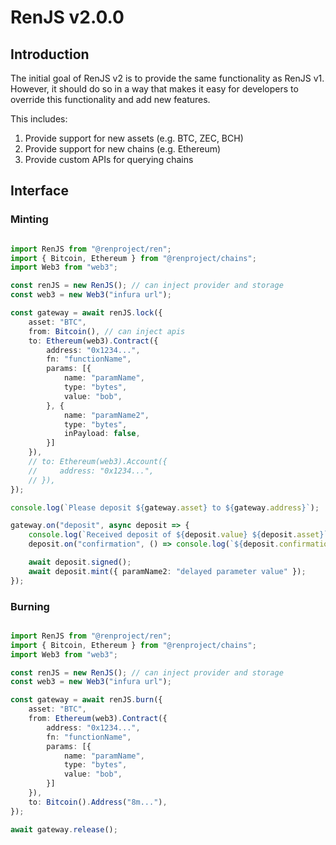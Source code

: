 # RenJS v2.0.0

## Introduction

The initial goal of RenJS v2 is to provide the same functionality as RenJS v1. However, it should do so in a way that makes it easy for developers to override this functionality and add new features.

This includes:

1) Provide support for new assets (e.g. BTC, ZEC, BCH)
2) Provide support for new chains (e.g. Ethereum)
3) Provide custom APIs for querying chains

## Interface

### Minting

```ts

import RenJS from "@renproject/ren";
import { Bitcoin, Ethereum } from "@renproject/chains";
import Web3 from "web3";

const renJS = new RenJS(); // can inject provider and storage
const web3 = new Web3("infura url");

const gateway = await renJS.lock({
    asset: "BTC",
    from: Bitcoin(), // can inject apis
    to: Ethereum(web3).Contract({
        address: "0x1234...",
        fn: "functionName",
        params: [{
            name: "paramName",
            type: "bytes",
            value: "bob",
        }, {
            name: "paramName2",
            type: "bytes",
            inPayload: false,
        }]
    }),
    // to: Ethereum(web3).Account({
    //     address: "0x1234...",
    // }),
});

console.log(`Please deposit ${gateway.asset} to ${gateway.address}`);

gateway.on("deposit", async deposit => {
    console.log(`Received deposit of ${deposit.value} ${deposit.asset}`);
    deposit.on("confirmation", () => console.log(`${deposit.confirmations}/6 confirmations`));

    await deposit.signed();
    await deposit.mint({ paramName2: "delayed parameter value" });
});

```

### Burning

```ts

import RenJS from "@renproject/ren";
import { Bitcoin, Ethereum } from "@renproject/chains";
import Web3 from "web3";

const renJS = new RenJS(); // can inject provider and storage
const web3 = new Web3("infura url");

const gateway = await renJS.burn({
    asset: "BTC",
    from: Ethereum(web3).Contract({
        address: "0x1234...",
        fn: "functionName",
        params: [{
            name: "paramName",
            type: "bytes",
            value: "bob",
        }]
    }),
    to: Bitcoin().Address("8m..."),
});

await gateway.release();

```
